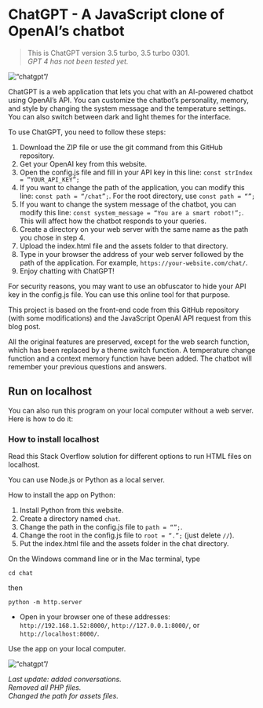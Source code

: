 <h1>ChatGPT - A JavaScript clone of OpenAI’s chatbot</h1> <blockquote><p>This is ChatGPT version 3.5 turbo, 3.5 turbo 0301.<br> <em>GPT 4 has not been tested yet.</em></p></blockquote> <img src=“https://github.com/alexsky177/chat/blob/main/screen_dark.png?raw=true” alt=“chatgpt”/> <p>ChatGPT is a web application that lets you chat with an AI-powered chatbot using OpenAI’s API. You can customize the chatbot’s personality, memory, and style by changing the system message and the temperature settings. You can also switch between dark and light themes for the interface.</p> <p>To use ChatGPT, you need to follow these steps:</p> <ol> <li>Download the ZIP file or use the git command from this GitHub repository.</li> <li>Get your OpenAI key from this website.</li> <li>Open the config.js file and fill in your API key in this line: <code>const strIndex = “YOUR_API_KEY”;</code></li> <li>If you want to change the path of the application, you can modify this line: <code>const path = “/chat”;</code>. For the root directory, use <code>const path = “”;</code></li> <li>If you want to change the system message of the chatbot, you can modify this line: <code>const system_message = “You are a smart robot!”;</code>. This will affect how the chatbot responds to your queries.</li> <li>Create a directory on your web server with the same name as the path you chose in step 4.</li> <li>Upload the index.html file and the assets folder to that directory.</li> <li>Type in your browser the address of your web server followed by the path of the application. For example, <code>https://your-website.com/chat/</code>.</li> <li>Enjoy chatting with ChatGPT!</li> </ol> <p>For security reasons, you may want to use an obfuscator to hide your API key in the config.js file. You can use this online tool for that purpose.</p> <p>This project is based on the front-end code from this GitHub repository (with some modifications) and the JavaScript OpenAI API request from this blog post.</p> <p>All the original features are preserved, except for the web search function, which has been replaced by a theme switch function. A temperature change function and a context memory function have been added. The chatbot will remember your previous questions and answers.</p> <h2>Run on localhost</h2> <p>You can also run this program on your local computer without a web server. Here is how to do it:</p> <h3>How to install localhost</h3> <p>Read this Stack Overflow solution for different options to run HTML files on localhost.</p> <p>You can use Node.js or Python as a local server.</p> <p>How to install the app on Python:</p> <ol> <li>Install Python from this website.</li> <li>Create a directory named <code>chat</code>.</li> <li>Change the path in the config.js file to <code>path = “”;</code>.</li> <li>Change the root in the config.js file to <code>root = “.”;</code> (just delete <code>//</code>).</li> <li>Put the index.html file and the assets folder in the chat directory.</li> </ol> <div> On the Windows command line or in the Mac terminal, type <pre><code>cd chat</code></pre> then<pre><code>python -m http.server</code></pre></div> <ul> <li>Open in your browser one of these addresses: <code>http://192.168.1.52:8000/</code>, <code>http://127.0.0.1:8000/</code>, or <code>http://localhost:8000/</code>.</li> </ul> <p>Use the app on your local computer.</p> <img src=“https://github.com/alexsky177/chat/blob/main/screen_light.png?raw=true” alt=“chatgpt”/> <p><em>Last update: added conversations.<br> Removed all PHP files.<br> Changed the path for assets files.</em></p>
